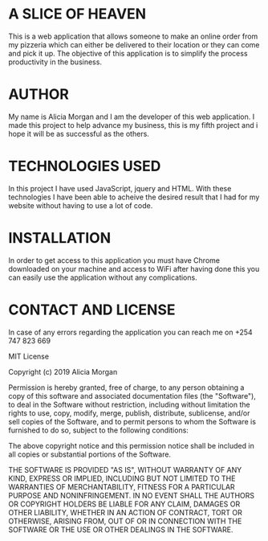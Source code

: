 # A SLICE OF HEAVEN 
This is a web application that allows someone to make an online order from my pizzeria which can either be delivered to their location or they can come and pick it up. The objective of this application is to simplify the process productivity in the business.

# AUTHOR
My name is Alicia Morgan and I am the developer of this web application. I made this project to help advance my business, this is my fifth project and i hope it will be as successful as the others.

# TECHNOLOGIES USED
In this project I have used JavaScript, jquery and HTML. With these technologies I have been able to acheive the desired result that I had for my website without having to use a lot of code.

# INSTALLATION
In order to get access to this application you must have Chrome downloaded on your machine and access to WiFi after having done this you can easily use the application without any complications.

#  CONTACT AND LICENSE 
In case of any errors regarding the application you can reach me on +254 747 823 669

MIT License

Copyright (c) 2019 Alicia Morgan

Permission is hereby granted, free of charge, to any person obtaining a copy
of this software and associated documentation files (the "Software"), to deal
in the Software without restriction, including without limitation the rights
to use, copy, modify, merge, publish, distribute, sublicense, and/or sell
copies of the Software, and to permit persons to whom the Software is
furnished to do so, subject to the following conditions:

The above copyright notice and this permission notice shall be included in all
copies or substantial portions of the Software.

THE SOFTWARE IS PROVIDED "AS IS", WITHOUT WARRANTY OF ANY KIND, EXPRESS OR
IMPLIED, INCLUDING BUT NOT LIMITED TO THE WARRANTIES OF MERCHANTABILITY,
FITNESS FOR A PARTICULAR PURPOSE AND NONINFRINGEMENT. IN NO EVENT SHALL THE
AUTHORS OR COPYRIGHT HOLDERS BE LIABLE FOR ANY CLAIM, DAMAGES OR OTHER
LIABILITY, WHETHER IN AN ACTION OF CONTRACT, TORT OR OTHERWISE, ARISING FROM,
OUT OF OR IN CONNECTION WITH THE SOFTWARE OR THE USE OR OTHER DEALINGS IN THE
SOFTWARE.